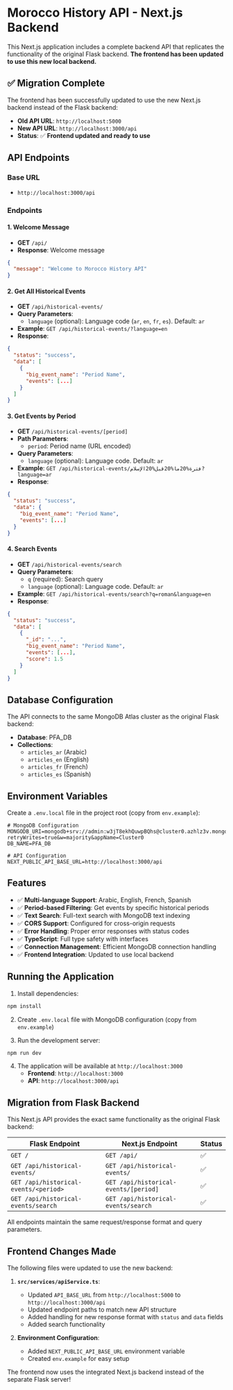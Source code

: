# Morocco History API - Next.js Backend

This Next.js application includes a complete backend API that replicates the functionality of the original Flask backend. **The frontend has been updated to use this new local backend.**

## ✅ **Migration Complete**

The frontend has been successfully updated to use the new Next.js backend instead of the Flask backend:

- **Old API URL**: `http://localhost:5000`
- **New API URL**: `http://localhost:3000/api`
- **Status**: ✅ **Frontend updated and ready to use**

## API Endpoints

### Base URL

- `http://localhost:3000/api`

### Endpoints

#### 1. Welcome Message

- **GET** `/api/`
- **Response**: Welcome message

```json
{
  "message": "Welcome to Morocco History API"
}
```

#### 2. Get All Historical Events

- **GET** `/api/historical-events/`
- **Query Parameters**:
  - `language` (optional): Language code (`ar`, `en`, `fr`, `es`). Default: `ar`
- **Example**: `GET /api/historical-events/?language=en`
- **Response**:

```json
{
  "status": "success",
  "data": [
    {
      "big_event_name": "Period Name",
      "events": [...]
    }
  ]
}
```

#### 3. Get Events by Period

- **GET** `/api/historical-events/[period]`
- **Path Parameters**:
  - `period`: Period name (URL encoded)
- **Query Parameters**:
  - `language` (optional): Language code. Default: `ar`
- **Example**: `GET /api/historical-events/فترة%20ما%20قبل%20الإسلام?language=ar`
- **Response**:

```json
{
  "status": "success",
  "data": {
    "big_event_name": "Period Name",
    "events": [...]
  }
}
```

#### 4. Search Events

- **GET** `/api/historical-events/search`
- **Query Parameters**:
  - `q` (required): Search query
  - `language` (optional): Language code. Default: `ar`
- **Example**: `GET /api/historical-events/search?q=roman&language=en`
- **Response**:

```json
{
  "status": "success",
  "data": [
    {
      "_id": "...",
      "big_event_name": "Period Name",
      "events": [...],
      "score": 1.5
    }
  ]
}
```

## Database Configuration

The API connects to the same MongoDB Atlas cluster as the original Flask backend:

- **Database**: PFA_DB
- **Collections**:
  - `articles_ar` (Arabic)
  - `articles_en` (English)
  - `articles_fr` (French)
  - `articles_es` (Spanish)

## Environment Variables

Create a `.env.local` file in the project root (copy from `env.example`):

```env
# MongoDB Configuration
MONGODB_URI=mongodb+srv://admin:w3jT8ekhQuwpBQhs@cluster0.azhlz3v.mongodb.net/?retryWrites=true&w=majority&appName=Cluster0
DB_NAME=PFA_DB

# API Configuration
NEXT_PUBLIC_API_BASE_URL=http://localhost:3000/api
```

## Features

- ✅ **Multi-language Support**: Arabic, English, French, Spanish
- ✅ **Period-based Filtering**: Get events by specific historical periods
- ✅ **Text Search**: Full-text search with MongoDB text indexing
- ✅ **CORS Support**: Configured for cross-origin requests
- ✅ **Error Handling**: Proper error responses with status codes
- ✅ **TypeScript**: Full type safety with interfaces
- ✅ **Connection Management**: Efficient MongoDB connection handling
- ✅ **Frontend Integration**: Updated to use local backend

## Running the Application

1. Install dependencies:

```bash
npm install
```

2. Create `.env.local` file with MongoDB configuration (copy from `env.example`)

3. Run the development server:

```bash
npm run dev
```

4. The application will be available at `http://localhost:3000`
   - **Frontend**: `http://localhost:3000`
   - **API**: `http://localhost:3000/api`

## Migration from Flask Backend

This Next.js API provides the exact same functionality as the original Flask backend:

| Flask Endpoint                        | Next.js Endpoint                      | Status |
| ------------------------------------- | ------------------------------------- | ------ |
| `GET /`                               | `GET /api/`                           | ✅     |
| `GET /api/historical-events/`         | `GET /api/historical-events/`         | ✅     |
| `GET /api/historical-events/<period>` | `GET /api/historical-events/[period]` | ✅     |
| `GET /api/historical-events/search`   | `GET /api/historical-events/search`   | ✅     |

All endpoints maintain the same request/response format and query parameters.

## Frontend Changes Made

The following files were updated to use the new backend:

1. **`src/services/apiService.ts`**:

   - Updated `API_BASE_URL` from `http://localhost:5000` to `http://localhost:3000/api`
   - Updated endpoint paths to match new API structure
   - Added handling for new response format with `status` and `data` fields
   - Added search functionality

2. **Environment Configuration**:
   - Added `NEXT_PUBLIC_API_BASE_URL` environment variable
   - Created `env.example` for easy setup

The frontend now uses the integrated Next.js backend instead of the separate Flask server!
